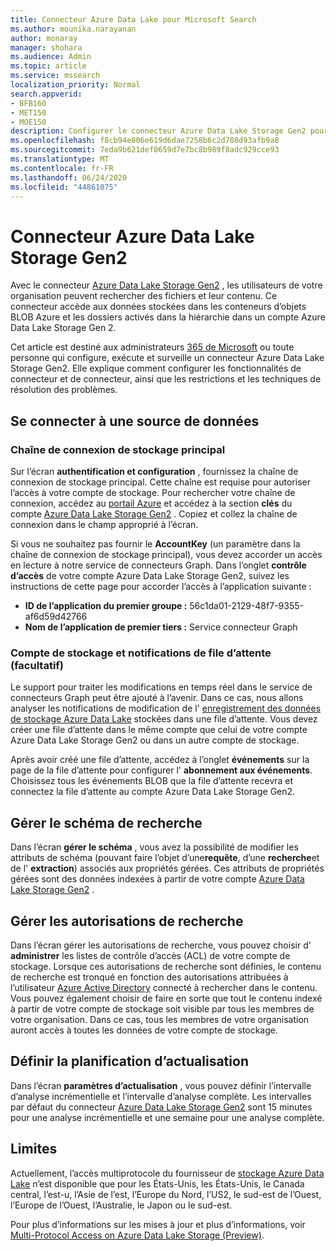 ```yaml
---
title: Connecteur Azure Data Lake pour Microsoft Search
ms.author: mounika.narayanan
author: monaray
manager: shohara
ms.audience: Admin
ms.topic: article
ms.service: mssearch
localization_priority: Normal
search.appverid:
- BFB160
- MET150
- MOE150
description: Configurer le connecteur Azure Data Lake Storage Gen2 pour Microsoft Search
ms.openlocfilehash: f8cb94e806e619d6dae7258b6c2d708d93afb9a8
ms.sourcegitcommit: 7eda9b621def0659d7e7bc8b989f8adc929cce93
ms.translationtype: MT
ms.contentlocale: fr-FR
ms.lasthandoff: 06/24/2020
ms.locfileid: "44861075"
---
```

# <a name="azure-data-lake-storage-gen2-connector"></a>Connecteur Azure Data Lake Storage Gen2

Avec le connecteur [Azure Data Lake Storage Gen2](https://docs.microsoft.com/azure/storage/blobs/data-lake-storage-introduction) , les utilisateurs de votre organisation peuvent rechercher des fichiers et leur contenu. Ce connecteur accède aux données stockées dans les conteneurs d’objets BLOB Azure et les dossiers activés dans la hiérarchie dans un compte Azure Data Lake Storage Gen 2.

Cet article est destiné aux administrateurs [365 de Microsoft](https://www.microsoft.com/microsoft-365) ou toute personne qui configure, exécute et surveille un connecteur Azure Data Lake Storage Gen2. Elle explique comment configurer les fonctionnalités de connecteur et de connecteur, ainsi que les restrictions et les techniques de résolution des problèmes.

## <a name="connect-to-a-data-source"></a>Se connecter à une source de données

### <a name="primary-storage-connection-string"></a>Chaîne de connexion de stockage principal 
Sur l’écran **authentification et configuration** , fournissez la chaîne de connexion de stockage principal. Cette chaîne est requise pour autoriser l’accès à votre compte de stockage. Pour rechercher votre chaîne de connexion, accédez au [portail Azure](https://ms.portal.azure.com/#home) et accédez à la section **clés** du compte [Azure Data Lake Storage Gen2](https://docs.microsoft.com/azure/storage/blobs/data-lake-storage-introduction) . Copiez et collez la chaîne de connexion dans le champ approprié à l’écran.

Si vous ne souhaitez pas fournir le **AccountKey** (un paramètre dans la chaîne de connexion de stockage principal), vous devez accorder un accès en lecture à notre service de connecteurs Graph. Dans l’onglet **contrôle d’accès** de votre compte Azure Data Lake Storage Gen2, suivez les instructions de cette page pour accorder l’accès à l’application suivante :
* **ID de l’application du premier groupe :** 56c1da01-2129-48f7-9355-af6d59d42766
* **Nom de l’application de premier tiers :** Service connecteur Graph

### <a name="storage-account-and-queue-notifications-optional"></a>Compte de stockage et notifications de file d’attente (facultatif)
Le support pour traiter les modifications en temps réel dans le service de connecteurs Graph peut être ajouté à l’avenir. Dans ce cas, nous allons analyser les notifications de modification de l' [enregistrement des données de stockage Azure Data Lake](https://docs.microsoft.com/azure/storage/blobs/data-lake-storage-introduction) stockées dans une file d’attente. Vous devez créer une file d’attente dans le même compte que celui de votre compte Azure Data Lake Storage Gen2 ou dans un autre compte de stockage.

Après avoir créé une file d’attente, accédez à l’onglet **événements** sur la page de la file d’attente pour configurer l' **abonnement aux événements**. Choisissez tous les événements BLOB que la file d’attente recevra et connectez la file d’attente au compte Azure Data Lake Storage Gen2.

## <a name="manage-the-search-schema"></a>Gérer le schéma de recherche
Dans l’écran **gérer le schéma** , vous avez la possibilité de modifier les attributs de schéma (pouvant faire l’objet d’une**requête**, d’une **recherche**et de l' **extraction**) associés aux propriétés gérées. Ces attributs de propriétés gérées sont des données indexées à partir de votre compte [Azure Data Lake Storage Gen2](https://docs.microsoft.com/azure/storage/blobs/data-lake-storage-introduction) .

## <a name="manage-search-permissions"></a>Gérer les autorisations de recherche
Dans l’écran gérer les autorisations de recherche, vous pouvez choisir d' **administrer** les listes de contrôle d’accès (ACL) de votre compte de stockage. Lorsque ces autorisations de recherche sont définies, le contenu de recherche est tronqué en fonction des autorisations attribuées à l’utilisateur [Azure Active Directory](https://docs.microsoft.com/azure/active-directory/) connecté à rechercher dans le contenu. Vous pouvez également choisir de faire en sorte que tout le contenu indexé à partir de votre compte de stockage soit visible par tous les membres de votre organisation. Dans ce cas, tous les membres de votre organisation auront accès à toutes les données de votre compte de stockage.
 
## <a name="set-the-refresh-schedule"></a>Définir la planification d’actualisation
Dans l’écran **paramètres d’actualisation** , vous pouvez définir l’intervalle d’analyse incrémentielle et l’intervalle d’analyse complète. Les intervalles par défaut du connecteur [Azure Data Lake Storage Gen2](https://docs.microsoft.com/azure/storage/blobs/data-lake-storage-introduction) sont 15 minutes pour une analyse incrémentielle et une semaine pour une analyse complète.
 
## <a name="limitations"></a>Limites
Actuellement, l’accès multiprotocole du fournisseur de [stockage Azure Data Lake](https://docs.microsoft.com/azure/storage/blobs/data-lake-storage-introduction) n’est disponible que pour les États-Unis, les États-Unis, le Canada central, l’est-u, l’Asie de l’est, l’Europe du Nord, l’US2, le sud-est de l’Ouest, l’Europe de l’Ouest, l’Australie, le Japon ou le sud-est.

Pour plus d’informations sur les mises à jour et plus d’informations, voir [Multi-Protocol Access on Azure Data Lake Storage (Preview)](https://docs.microsoft.com/azure/storage/blobs/data-lake-storage-multi-protocol-access).


